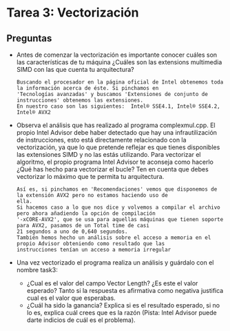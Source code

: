 # Tarea 3: Vectorización

## Preguntas
* Antes de comenzar la vectorización es importante conocer cuáles son las características de tu máquina ¿Cuáles son las extensions multimedia SIMD con las que cuenta tu arquitectura?

      Buscando el procesador en la página oficial de Intel obtenemos toda la información acerca de éste. Si pinchamos en 
      'Tecnologías avanzadas' y buscamos 'Extensiones de conjunto de instrucciones' obtenemos las extensiones.
      En nuestro caso son las siguientes:  Intel® SSE4.1, Intel® SSE4.2, Intel® AVX2

* Observa el análisis que has realizado al programa complexmul.cpp. El propio Intel Advisor debe haber detectado que hay una infrautilización de instrucciones, esto está directamente relacionado con la vectorización, ya que lo que pretende reflejar es que tienes disponibles las extensiones SIMD y no las estás utilizando. Para vectorizar el algoritmo, el propio programa Intel Advisor te aconseja como hacerlo ¿Qué has hecho para vectorizar el bucle? Ten en cuenta que debes vectorizar lo máximo que te permita tu arquitectura.

      Así es, si pinchamos en 'Recomendaciones' vemos que disponemos de la extensión AVX2 pero no estamos haciendo uso de
      ella.
      Si hacemos caso a lo que nos dice y volvemos a compilar el archivo pero ahora añadiendo la opción de compilación
      '-xCORE-AVX2', que se usa para aquellas máquinas que tienen soporte para AVX2, pasamos de un Total time de casi
      21 segundos a uno de 0,640 segundos.
      También hemos hecho un análisis sobre el acceso a memoria en el propio Advisor obteniendo como resultado que las 
      instrucciones tenían un acceso a memoria irregular

* Una vez vectorizado el programa realiza un análisis y guárdalo con el nombre task3:
    * ¿Cual es el valor del campo Vector Length? ¿Es este el valor esperado? Tanto si la respuesta es afirmativa como negativa justifica cual es el valor que esperabas.
    * ¿Cuál ha sido la ganancia? Explica si es el resultado esperado, si no lo es, explica cuál crees que es la razón (Pista: Intel Advisor puede darte indicios de cuál es el problema).


